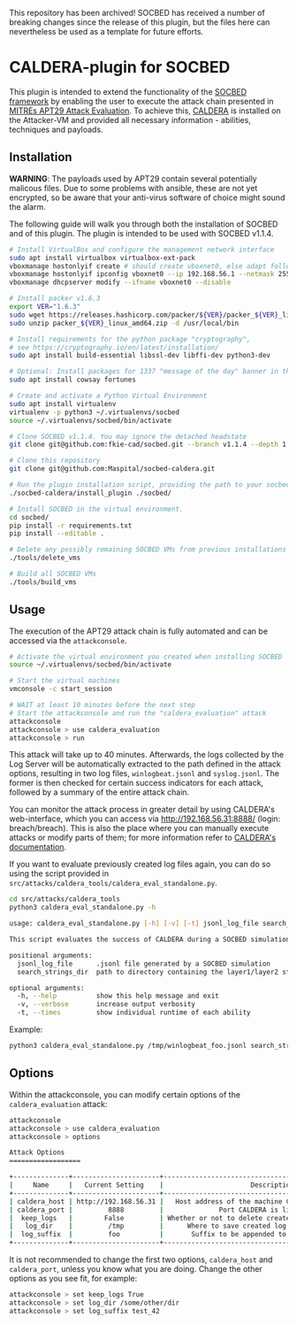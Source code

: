 This repository has been archived!
SOCBED has received a number of breaking changes since the release of this plugin,
but the files here can nevertheless be used as a template for future efforts.

# CALDERA-plugin for SOCBED

This plugin is intended to extend the functionality of the [SOCBED framework](https://github.com/fkie-cad/socbed) by enabling the user to execute the attack chain presented in [MITREs APT29 Attack Evaluation](https://attackevals.mitre-engenuity.org/enterprise/apt29/).
To achieve this, [CALDERA](https://github.com/mitre/caldera) is installed on the Attacker-VM and provided all necessary information - abilities, techniques and payloads.

## Installation

**WARNING**: The payloads used by APT29 contain several potentially malicous files.
Due to some problems with ansible, these are not yet encrypted, so be aware that your anti-virus software of choice might sound the alarm.


The following guide will walk you through both the installation of SOCBED and of this plugin.
The plugin is intended to be used with SOCBED v1.1.4.
```sh
# Install VirtualBox and configure the management network interface
sudo apt install virtualbox virtualbox-ext-pack
vboxmanage hostonlyif create # should create vboxnet0, else adapt following lines
vboxmanage hostonlyif ipconfig vboxnet0 --ip 192.168.56.1 --netmask 255.255.255.0
vboxmanage dhcpserver modify --ifname vboxnet0 --disable

# Install packer v1.6.3
export VER="1.6.3"
sudo wget https://releases.hashicorp.com/packer/${VER}/packer_${VER}_linux_amd64.zip
sudo unzip packer_${VER}_linux_amd64.zip -d /usr/local/bin

# Install requirements for the python package "cryptography",
# see https://cryptography.io/en/latest/installation/
sudo apt install build-essential libssl-dev libffi-dev python3-dev

# Optional: Install packages for 1337 "message of the day" banner in the attackconsole
sudo apt install cowsay fortunes

# Create and activate a Python Virtual Environment
sudo apt install virtualenv
virtualenv -p python3 ~/.virtualenvs/socbed
source ~/.virtualenvs/socbed/bin/activate

# Clone SOCBED v1.1.4. You may ignore the detached headstate
git clone git@github.com:fkie-cad/socbed.git --branch v1.1.4 --depth 1

# Clone this repository
git clone git@github.com:Maspital/socbed-caldera.git

# Run the plugin installation script, providing the path to your socbed directory
./socbed-caldera/install_plugin ./socbed/

# Install SOCBED in the virtual environment.
cd socbed/
pip install -r requirements.txt
pip install --editable .

# Delete any possibly remaining SOCBED VMs from previous installations
./tools/delete_vms

# Build all SOCBED VMs
./tools/build_vms
```

## Usage

The execution of the APT29 attack chain is fully automated and can be accessed via the `attackconsole`.
```sh
# Activate the virtual environment you created when installing SOCBED
source ~/.virtualenvs/socbed/bin/activate

# Start the virtual machines
vmconsole -c start_session

# WAIT at least 10 minutes before the next step
# Start the attackconsole and run the "caldera_evaluation" attack
attackconsole
attackconsole > use caldera_evaluation
attackconsole > run
```
This attack will take up to 40 minutes.
Afterwards, the logs collected by the Log Server will be automatically extracted to the path defined in the attack options, resulting in two log files, `winlogbeat.jsonl` and `syslog.jsonl`.
The former is then checked for certain success indicators for each attack, followed by a summary of the entire attack chain.

You can monitor the attack process in greater detail by using CALDERA's web-interface, which you can access via http://192.168.56.31:8888/ (login: breach/breach). This is also the place where you can manually execute attacks or modify parts of them; for more information refer to [CALDERA's documentation](https://caldera.readthedocs.io/en/3.0.0/).

If you want to evaluate previously created log files again, you can do so using the script provided in `src/attacks/caldera_tools/caldera_eval_standalone.py`.
```sh
cd src/attacks/caldera_tools
python3 caldera_eval_standalone.py -h

usage: caldera_eval_standalone.py [-h] [-v] [-t] jsonl_log_file search_strings_dir

This script evaluates the success of CALDERA during a SOCBED simulation.

positional arguments:
  jsonl_log_file      .jsonl file generated by a SOCBED simulation
  search_strings_dir  path to directory containing the layer1/layer2 strings for each ability

optional arguments:
  -h, --help          show this help message and exit
  -v, --verbose       increase output verbosity
  -t, --times         show individual runtime of each ability
```
Example:
```sh
python3 caldera_eval_standalone.py /tmp/winlogbeat_foo.jsonl search_strings/
```

## Options

Within the attackconsole, you can modify certain options of the `caldera_evaluation` attack:
```sh
attackconsole
attackconsole > use caldera_evaluation
attackconsole > options

Attack Options
==================

+--------------+----------------------+-------------------------------------------------------+
|     Name     |   Current Setting    |                      Description                      |
+--------------+----------------------+-------------------------------------------------------+
| caldera_host | http://192.168.56.31 |   Host address of the machine CALDERA is running on   |
| caldera_port |         8888         |              Port CALDERA is listening on             |
|  keep_logs   |        False         | Whether or not to delete created log files afterwards |
|   log_dir    |         /tmp         |      Where to save created log files (full path)      |
|  log_suffix  |         foo          |       Suffix to be appended to created log files      |
+--------------+----------------------+-------------------------------------------------------+
```
It is not recommended to change the first two options, `caldera_host` and `caldera_port`, unless you know what you are doing.
Change the other options as you see fit, for example:
```sh
attackconsole > set keep_logs True
attackconsole > set log_dir /some/other/dir
attackconsole > set log_suffix test_42
```

